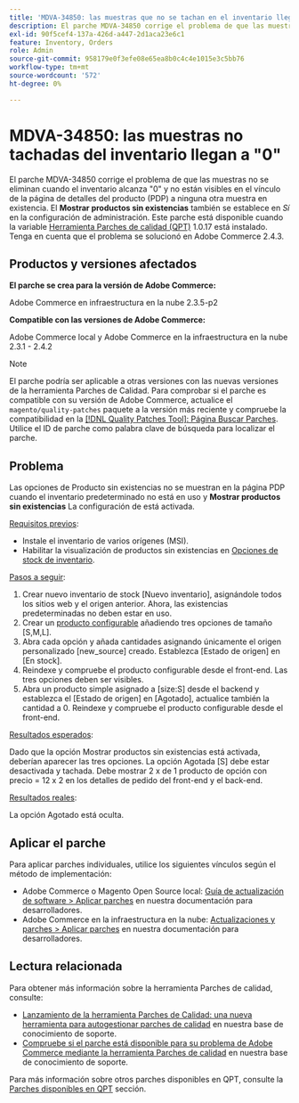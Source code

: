 ```yaml
---
title: 'MDVA-34850: las muestras que no se tachan en el inventario llegan a "0"'
description: El parche MDVA-34850 corrige el problema de que las muestras no se eliminan cuando el inventario alcanza "0" y no están visibles en el vínculo de la página de detalles del producto (PDP) a ninguna otra muestra en existencia. La **Mostrar productos sin existencias** también se establece en *Sí* en la configuración de administración. Este parche está disponible cuando está instalada la [Quality Patches Tool (QPT)](/help/announcements/adobe-commerce-announcements/magento-quality-patches-released-new-tool-to-self-serve-quality-patches.md) 1.0.17. Tenga en cuenta que el problema se solucionó en Adobe Commerce 2.4.3.
exl-id: 90f5cef4-137a-426d-a447-2d1aca23e6c1
feature: Inventory, Orders
role: Admin
source-git-commit: 958179e0f3efe08e65ea8b0c4c4e1015e3c5bb76
workflow-type: tm+mt
source-wordcount: '572'
ht-degree: 0%

---
```


# MDVA-34850: las muestras no tachadas del inventario llegan a &quot;0&quot;

El parche MDVA-34850 corrige el problema de que las muestras no se eliminan cuando el inventario alcanza &quot;0&quot; y no están visibles en el vínculo de la página de detalles del producto (PDP) a ninguna otra muestra en existencia. El **Mostrar productos sin existencias** también se establece en *Sí* en la configuración de administración. Este parche está disponible cuando la variable [Herramienta Parches de calidad (QPT)](/help/announcements/adobe-commerce-announcements/magento-quality-patches-released-new-tool-to-self-serve-quality-patches.md) 1.0.17 está instalado. Tenga en cuenta que el problema se solucionó en Adobe Commerce 2.4.3.

## Productos y versiones afectados

**El parche se crea para la versión de Adobe Commerce:**

Adobe Commerce en infraestructura en la nube 2.3.5-p2

**Compatible con las versiones de Adobe Commerce:**

Adobe Commerce local y Adobe Commerce en la infraestructura en la nube 2.3.1 - 2.4.2

>[!NOTE]
>
>El parche podría ser aplicable a otras versiones con las nuevas versiones de la herramienta Parches de Calidad. Para comprobar si el parche es compatible con su versión de Adobe Commerce, actualice el `magento/quality-patches` paquete a la versión más reciente y compruebe la compatibilidad en la [[!DNL Quality Patches Tool]: Página Buscar Parches](https://devdocs.magento.com/quality-patches/tool.html#patch-grid). Utilice el ID de parche como palabra clave de búsqueda para localizar el parche.

## Problema

Las opciones de Producto sin existencias no se muestran en la página PDP cuando el inventario predeterminado no está en uso y **Mostrar productos sin existencias** La configuración de está activada.

<u>Requisitos previos</u>:

* Instale el inventario de varios orígenes (MSI).
* Habilitar la visualización de productos sin existencias en [Opciones de stock de inventario](https://docs.magento.com/user-guide/configuration/catalog/inventory.html).

<u>Pasos a seguir</u>:

1. Crear nuevo inventario de stock \[Nuevo inventario\], asignándole todos los sitios web y el origen anterior. Ahora, las existencias predeterminadas no deben estar en uso.
1. Crear un [producto configurable](https://docs.magento.com/user-guide/catalog/product-create-configurable.html) añadiendo tres opciones de tamaño \[S,M,L\].
1. Abra cada opción y añada cantidades asignando únicamente el origen personalizado \[new\_source\] creado. Establezca \[Estado de origen\] en \[En stock\].
1. Reindexe y compruebe el producto configurable desde el front-end. Las tres opciones deben ser visibles.
1. Abra un producto simple asignado a \[size:S\] desde el backend y establezca el \[Estado de origen\] en \[Agotado\], actualice también la cantidad a 0. Reindexe y compruebe el producto configurable desde el front-end.

<u>Resultados esperados</u>:

Dado que la opción Mostrar productos sin existencias está activada, deberían aparecer las tres opciones. La opción Agotada \[S\] debe estar desactivada y tachada. Debe mostrar 2 x de 1 producto de opción con precio = 12 x 2 en los detalles de pedido del front-end y el back-end.

<u>Resultados reales</u>:

La opción Agotado está oculta.

## Aplicar el parche

Para aplicar parches individuales, utilice los siguientes vínculos según el método de implementación:

* Adobe Commerce o Magento Open Source local: [Guía de actualización de software > Aplicar parches](https://devdocs.magento.com/guides/v2.4/comp-mgr/patching/mqp.html) en nuestra documentación para desarrolladores.
* Adobe Commerce en la infraestructura en la nube: [Actualizaciones y parches > Aplicar parches](https://devdocs.magento.com/cloud/project/project-patch.html) en nuestra documentación para desarrolladores.

## Lectura relacionada

Para obtener más información sobre la herramienta Parches de calidad, consulte:

* [Lanzamiento de la herramienta Parches de Calidad: una nueva herramienta para autogestionar parches de calidad](/help/announcements/adobe-commerce-announcements/magento-quality-patches-released-new-tool-to-self-serve-quality-patches.md) en nuestra base de conocimiento de soporte.
* [Compruebe si el parche está disponible para su problema de Adobe Commerce mediante la herramienta Parches de calidad](/help/support-tools/patches-available-in-qpt-tool/check-patch-for-magento-issue-with-magento-quality-patches.md) en nuestra base de conocimiento de soporte.

Para más información sobre otros parches disponibles en QPT, consulte la [Parches disponibles en QPT](https://support.magento.com/hc/en-us/sections/360010506631-Patches-available-in-QPT-tool-) sección.
